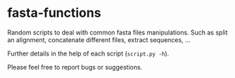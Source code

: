 # fasta-functions

Random scripts to deal with common fasta files manipulations. Such as split an alignment, concatenate different files, extract sequences, ...

Further details in the help of each script (```script.py -h```).

Please feel free to report bugs or suggestions.
